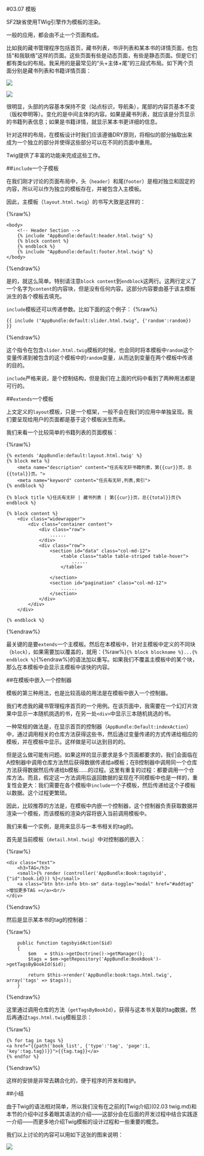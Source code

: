 #03.07 模板

SF2缺省使用TWig引擎作为模板的渲染。

一般的应用，都会由不止一个页面构成。

比如我的藏书管理程序包括首页，藏书列表，书评列表和某本书的详情页面，也包括“和我联络”这样的页面。这些页面有些是动态页面，有些是静态页面。但是它们都有类似的布局。我采用的是最常见的“头+主体+尾”的三段式布局。如下两个页面分别是藏书列表和书籍详情页面：

![](img/3.7-1.png)

![](img/3.7-2.png)

很明显，头部的内容基本保持不变（站点标识，导航条），尾部的内容页基本不变（版权申明等）。变化的是中间主体的内容。如果是藏书列表，就应该是分页显示的书籍列表信息；如果是书籍详情，就显示某本书更详细的信息。

针对这样的布局，在模板设计时我们应该遵循DRY原则，将相似的部分抽取出来成为一个独立的部分并使得这些部分可以在不同的页面中重用。

Twig提供了丰富的功能来完成这些工作。

##`include`一个子模板

在我们刚才讨论的页面布局中，头（`header`）和尾(`footer`）是相对独立和固定的内容，所以可以作为独立的模板存在，并被包含入主模板。

因此，主模板（`layout.html.twig`）的书写大致是这样的：

{%raw%}
```
<body>
    <!-- Header Section -->
    {% include "AppBundle:default:header.html.twig" %}
    {% block content %}
    {% endblock %}
    {% include "AppBundle:default:footer.html.twig" %}
</body>
```
{%endraw%}

是的，就这么简单。特别请注意`block content`到`endblock`这两行。这两行定义了一个名字为`content`的内容块，但是没有任何内容。这部分内容要由基于该主模板派生的各个模板去填充。

`include`模板还可以传递参数。比如下面的这个例子：
{%raw%}
```
{{ include ("AppBundle:default:slider.html.twig", {'random':random}) }} 
```
{%endraw%}

这个指令在包含`slider.html.twig`模板的时候，也会同时将本模板中`random`这个变量传递到被包含的这个模板中的`random`变量，从而达到变量在两个模板中传递的目的。

`include`严格来说，是个控制结构，但是我们在上面的代码中看到了两种用法都是可行的。

##`extends`一个模板

上文定义的`layout`模板，只是一个框架，一般不会在我们的应用中单独呈现。我们要呈现给用户的页面都是基于这个模板派生而来。

我们来看一个比较简单的书籍列表的页面模板：

{%raw%}
```
{% extends 'AppBundle:default:layout.html.twig' %} 
{% block meta %}
    <meta name="description" content="任氏有无轩书籍列表，第{{cur}}页，总{{total}}页。">
    <meta name="keyword" content="任氏有无轩,列表,索引">
{% endblock %}

{% block title %}任氏有无轩 | 藏书列表 | 第{{cur}}页，总{{total}}页{% endblock %}

{% block content %}
    <div class="widewrapper">
        <div class="container content">
            <div class="row">
                ......    
            </div>
            <div class="row">
                <section id="data" class="col-md-12">
                    <table class="table table-striped table-hover">
                        ......
                    </table>

                </section>
                <section id="pagination" class="col-md-12">
					......
                </section>
            </div>
        </div>
    </div>

{% endblock %}

```
{%endraw%}

最关键的是要`extends`一个主模板。然后在本模板中，针对主模板中定义的不同块（`block`），如果需要加以覆盖的，就用：{%raw%}`{% block blockname %}...{% endblock %}`{%endraw%}的语法加以重写。如果我们不覆盖主模板中的某个块，那么在本模板中会显示主模板中该快的内容。

##在模板中嵌入一个控制器

模板的第三种用法，也是比较高级的用法是在模板中嵌入一个控制器。

我们考虑我的藏书管理程序首页的一个用例。在该页面中，我需要在一个幻灯片效果中显示一本随机挑选的书，在另一处`<div>`中显示三本随机挑选的书。

一种常规的做法是，在显示首页的控制器（`AppBundle:Default:indexAction`）中，通过调用相关的仓库方法获得这些书，然后通过变量传递的方式传递给相应的模板，并在模板中显示。这样做是可以达到目的的。

但是这么做可能有问题。如果这样的显示要求是多个页面都要求的，我们会面临在A控制器中调用仓库方法然后获得数据传递给a模板；在B控制器中调用同一个仓库方法获得数据然后传递给b模板……的过程。这里有重复的过程：都要调用一个仓库方法。而且，假定这一方法调用后返回数据的呈现在不同模板中也是一样的，重复性会更大：我们需要在各个模板中`include`一个子模板，然后传递给这个子模板以数据。这个过程更繁琐。

因此，比较推荐的方法是，在模板中内嵌一个控制器，这个控制器负责获取数据并渲染一个模板，而该模板的渲染内容将嵌入当前调用模板中。

我们来看一个实例，是用来显示与一本书相关的tag的。

首先是当前模板（`detail.html.twig`）中对控制器的嵌入：

{%raw%}
```
<div class="text">
	<h3>TAG</h3>
    <small>{% render (controller('AppBundle:Book:tagsbyid', {"id":book.id})) %}</small>
    <a class="btn btn-info btn-sm" data-toggle="modal" href="#addtag" >增加更多TAG »</a><br/>
</div>
```
{%endraw%}

然后是显示某本书的tag的控制器：

{%raw%}
```
	public function tagsbyidAction($id)
    {
        $em   = $this->getDoctrine()->getManager();
        $tags = $em->getRepository('AppBundle:BookBook')->getTagsByBookId($id);

        return $this->render('AppBundle:book:tags.html.twig', array('tags' => $tags));
    }
```
{%endraw%}

这里通过调用仓库的方法（`getTagsByBookId`），获得与这本书关联的tag数据，然后再通过`tags.html.twig`模板显示：

{%raw%}
```
{% for tag in tags %}
<a href="{{path('book_list', {'type':'tag', 'page':1, 'key':tag.tag})}}">{{tag.tag}}</a>
{% endfor %}
```
{%endraw%}

这样的安排是非常去耦合化的，便于程序的开发和维护。

##小结

由于Twig的语法相对简单，所以我们没有在之前的[Twig介绍](02.03 twig.md)和本节的介绍中过多着眼其语法的介绍——这部分会在后面的开发过程中结合实践逐一介绍——而更多地介绍Twig模板的设计过程和一些重要的概念。

我们以上讨论的内容可以用如下这张的图来说明：

![](img/3.7-3.png)

